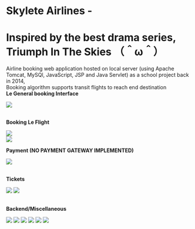 # Skylete Airlines - 
# Inspired by the best drama series, Triumph In The Skies （＾ω＾）
Airline booking web application hosted on local server (using Apache Tomcat, MySQl, JavaScript, JSP and Java Servlet) as a school project back in 2014,</br>
Booking algorithm supports transit flights to reach end destination</br>
<b>Le General booking Interface</b>
<p>
    <img src="https://i.imgur.com/ygQ8HDk.png" />
</p></br>
<b>Booking Le Flight</b>
<p>
    <img src="https://i.imgur.com/yNLVEoi.png" /></br>
    <img src="https://i.imgur.com/dRhuZKM.png" />
</p>
<b>Payment (NO PAYMENT GATEWAY IMPLEMENTED)</b>
<p>
    <img src="https://i.imgur.com/HCdPkTJ.png" />
</p></br>
<b>Tickets</b>
<p>
    <img src="https://i.imgur.com/aSx4LNZ.png" />
    <img src="https://i.imgur.com/Jdz5FiK.png" />
</p></br>
<b>Backend/Miscellaneous</b>
<p>
    <img src="https://i.imgur.com/9s3GzZL.png" />
    <img src="https://i.imgur.com/FhT4OSp.png" />
    <img src="https://i.imgur.com/ODSQDSw.png" />
    <img src="https://i.imgur.com/c7kECFr.png" />
    <img src="https://i.imgur.com/s11ZeK6.png" />
    <img src="https://i.imgur.com/VCGxziv.png" />
</p></br>
